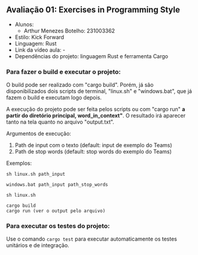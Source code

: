 ## Avaliação 01: Exercises in Programming Style
- Alunos:
  - Arthur Menezes Botelho: 231003362
- Estilo: Kick Forward
- Linguagem: Rust
- Link da vídeo aula: -
- Dependências do projeto: linguagem Rust e ferramenta Cargo

### Para fazer o build e executar o projeto:
O build pode ser realizado com "cargo build". Porém, já são disponibilizados dois scripts de terminal, "linux.sh" e "windows.bat", que já fazem o build e executam logo depois.

A execução do projeto pode ser feita pelos scripts ou com "cargo run" **a partir do diretório principal, word_in_context"**. O resultado irá aparecer tanto na tela quanto no arquivo "output.txt".

Argumentos de execução:
1. Path de input com o texto (default: input de exemplo do Teams)
2. Path de stop words (default: stop words do exemplo do Teams)

Exemplos:
```
sh linux.sh path_input
```
```
windows.bat path_input path_stop_words
```
```
sh linux.sh
```
```
cargo build
cargo run (ver o output pelo arquivo)
```


### Para executar os testes do projeto:
Use o comando `cargo test` para executar automaticamente os testes unitários e de integração.

